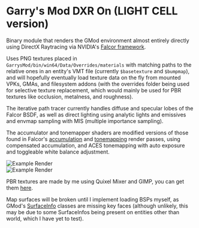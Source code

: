 # Garry's Mod DXR On (LIGHT CELL version)

Binary module that renders the GMod environment almost entirely directly using DirectX Raytracing via NVIDIA's [Falcor framework](https://developer.nvidia.com/falcor).  

Uses PNG textures placed in `GarrysMod/bin/win64/Data/Overrides/materials` with matching paths to the relative ones in an entity's VMT file (currently `$basetexture` and `$bumpmap`), and will hopefully eventually load texture data on the fly from mounted VPKs, GMAs, and filesystem addons (with the overrides folder being used for selective texture replacement, which would mainly be used for PBR textures like occlusion, metalness, and roughness).  

The iterative path tracer currently handles diffuse and specular lobes of the Falcor BSDF, as well as direct lighting using analytic lights and emissives and envmap sampling with MIS (multiple importance sampling).  

The accumulator and tonemapper shaders are modified versions of those found in Falcor's [accumulation](https://github.com/NVIDIAGameWorks/Falcor/tree/master/Source/RenderPasses/AccumulatePass) and [tonemapping](https://github.com/NVIDIAGameWorks/Falcor/tree/master/Source/RenderPasses/ToneMapper) render passes, using compensated accumulation, and ACES tonemapping with auto exposure and toggleable white balance adjustment.  

![Example Render](https://github.com/Derpius/gmod-dxr/raw/master/Screenshots/PBR%20Textures.png)  
![Example Render](https://github.com/Derpius/gmod-dxr/raw/master/Screenshots/ragdolls.png)  

PBR textures are made by me using Quixel Mixer and GIMP, you can get them [here](https://github.com/Derpius/gmod-dxr-pbr).  

Map surfaces will be broken until I implement loading BSPs myself, as GMod's [SurfaceInfo](https://wiki.facepunch.com/gmod/SurfaceInfo) classes are missing key faces (although unlikely, this may be due to some SurfaceInfos being present on entities other than world, which I have yet to test).

